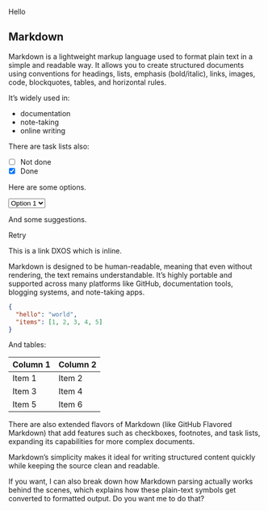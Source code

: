<prompt>Hello</prompt>

## Markdown

Markdown is a lightweight markup language used to format plain text in a simple and readable way. It allows you to create structured documents using conventions for headings, lists, emphasis (bold/italic), links, images, code, blockquotes, tables, and horizontal rules.

It’s widely used in:

- documentation
- note-taking
- online writing

There are task lists also:

- [ ] Not done
- [x] Done

Here are some options.

<select>
  <option>Option 1</option>
  <option>Option 2</option>
</select>

And some suggestions.

<suggest>Retry</suggest>

This is a link <dx-ref-tag refid="dxn://example.com/123">DXOS</dx-ref-tag> which is inline.

Markdown is designed to be human-readable, meaning that even without rendering, the text remains understandable. It’s highly portable and supported across many platforms like GitHub, documentation tools, blogging systems, and note-taking apps.

```json
{
  "hello": "world",
  "items": [1, 2, 3, 4, 5]
}
```

And tables:

| Column 1 | Column 2 |
| -------- | -------- |
| Item 1   | Item 2   |
| Item 3   | Item 4   |
| Item 5   | Item 6   |

There are also extended flavors of Markdown (like GitHub Flavored Markdown) that add features such as checkboxes, footnotes, and task lists, expanding its capabilities for more complex documents.

Markdown’s simplicity makes it ideal for writing structured content quickly while keeping the source clean and readable.

If you want, I can also break down how Markdown parsing actually works behind the scenes, which explains how these plain-text symbols get converted to formatted output. Do you want me to do that?

